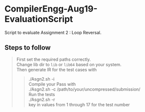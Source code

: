 # CompilerEngg-Aug19-EvaluationScript

Script to evaluate Assignment 2 : Loop Reversal.

## Steps to follow

> First set the required paths correctly.  
> Change lib dir to `lib` or `lib64` based on your system.  
> Then generate IR for the test cases with  
>> ./Asgn2.sh -i  
> Compile your Pass with  
>> ./Asgn2.sh -c /path/to/your/uncompressed/submission/  
> Run the tests  
>> ./Asgn2.sh -r  
>> key in values from 1 through 17 for the test number  
